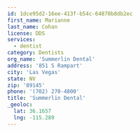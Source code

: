 ```yaml
---
id: 1dce95d2-16ee-413f-b54c-64870b8db2ec
first_name: Marianne
last_name: Cohan
license: DDS
services:
  - dentist
category: Dentists
org_name: 'Summerlin Dental'
address: '851 S Rampart'
city: 'Las Vegas'
state: NV
zip: '89145'
phone: '(702) 270-4800'
title: 'Summerlin Dental'
_geoloc:
  lat: 36.1657
  lng: -115.289
---
```

